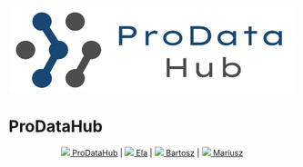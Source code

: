 ![plot](https://github.com/ProDataHub/.github/blob/main/profile/images/github_banner.png)
# ProDataHub

<p align="center">
<a href="https://www.linkedin.com/company/prodatahub/"><img src="https://i.stack.imgur.com/gVE0j.png"></a><a href="https://www.linkedin.com/company/prodatahub/"> ProDataHub</a> | <a href="https://www.linkedin.com/in/ela-andrzejewska-a02104197/"><img src="https://i.stack.imgur.com/gVE0j.png"></a><a href="https://www.linkedin.com/in/ela-andrzejewska-a02104197/"> Ela</a> | <a href="https://www.linkedin.com/in/bartosz-kowalik-dev/"><img src="https://i.stack.imgur.com/gVE0j.png"></a><a href="https://www.linkedin.com/in/bartosz-kowalik-dev/"> Bartosz</a> | <a href="https://www.linkedin.com/in/mariusz-andziak-b72aa222a/"><img src="https://i.stack.imgur.com/gVE0j.png"></a><a href="https://www.linkedin.com/in/mariusz-andziak-b72aa222a/"> Mariusz</a>  
</p>

